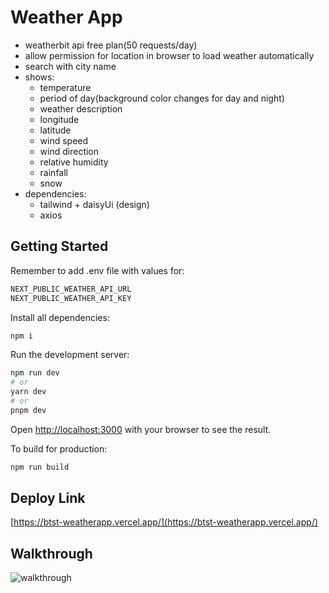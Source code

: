 # Weather App

- weatherbit api free plan(50 requests/day)
- allow permission for location in browser to load weather automatically
- search with city name
- shows:
  - temperature
  - period of day(background color changes for day and night)
  - weather description
  - longitude
  - latitude
  - wind speed
  - wind direction
  - relative humidity
  - rainfall
  - snow
- dependencies:
  - tailwind + daisyUi (design)
  - axios

## Getting Started

Remember to add .env file with values for:

```bash
NEXT_PUBLIC_WEATHER_API_URL 
NEXT_PUBLIC_WEATHER_API_KEY 
```

Install all dependencies:

```bash
npm i
```

Run the development server:

```bash
npm run dev
# or
yarn dev
# or
pnpm dev
```

Open [http://localhost:3000](http://localhost:3000) with your browser to see the result.

To build for production:

```bash
npm run build

```

## Deploy Link

[https://btst-weatherapp.vercel.app/](https://btst-weatherapp.vercel.app/)


## Walkthrough

![walkthrough](https://github.com/BIKRAM-SAHA/BTST-weatherapp/blob/master/walkthrough.gif)